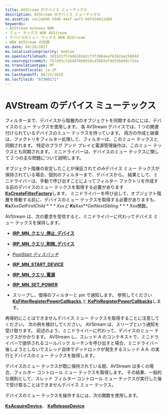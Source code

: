 ```yaml
---
title: AVStream のデバイス ミューテックス
description: AVStream のデバイス ミューテックス
ms.assetid: cec2a040-59d6-44ef-aef1-04f434811d60
keywords:
- AVStream mutexes WDK
- ミュー テックス WDK AVStream
- デバイスのミュー テックス WDK AVStream
- WDK AVStream の同期
ms.date: 04/20/2017
ms.localizationpriority: medium
ms.openlocfilehash: 3d31d1ffcbd610162cf3f3084eaf6362aa15884d
ms.sourcegitcommit: fb7d95c7a5d47860918cd3602efdd33b69dcf2da
ms.translationtype: MT
ms.contentlocale: ja-JP
ms.lasthandoff: 06/25/2019
ms.locfileid: "67360171"
---
```

# <a name="device-mutex-in-avstream"></a>AVStream のデバイス ミューテックス





フィルターまで、デバイスから階層内のオブジェクトを同期するのにには、デバイスのミュー テックスを使用します。 各 AVStream デバイスでは、1 つの関連付けられているデバイスのミュー テックスを持っています。 両方の作成と破棄は、ファクトリをフィルター処理して、フィルターは、このミュー テックスと同期されます。 特定のプラグ アンド プレイと電源管理操作は、このミュー テックスとも同期されます。 ミニドライバーは、デバイスのミュー テックスに関して 2 つの主な問題について説明します。

オブジェクト階層の安定したことが保証されて*のみ*デバイス ミュー テックスが保持されている場合、個別のフィルターまで、デバイスから。 結果として、ミニドライバーは、手動で呼び出すことによってフィルター ファクトリを作成する前のデバイスのミュー テックスを取得する必要があります[ **KsCreateFilterFactory**](https://docs.microsoft.com/windows-hardware/drivers/ddi/content/ks/nf-ks-kscreatefilterfactory)します。 ミニドライバーを呼び出して、オブジェクト階層を移動する前に、デバイスのミュー テックスを取得する必要がありますも、**Ks***Xxx***GetFirstChild * * * Xxx*と **Ks***Xxx***GetNextSibling * * * Xxx*関数。

AVStream は、次の要求を受信すると、ミニドライバーに代わってデバイス ミュー テックスを保持します。

-   [**IRP\_MN\_クエリ\_停止\_デバイス**](https://docs.microsoft.com/windows-hardware/drivers/kernel/irp-mn-query-stop-device)

-   [**IRP\_MN\_クエリ\_削除\_デバイス**](https://docs.microsoft.com/windows-hardware/drivers/kernel/irp-mn-query-remove-device)

-   [*PostStart ディスパッチ*](https://docs.microsoft.com/windows-hardware/drivers/ddi/content/ks/nc-ks-pfnksdevice)

-   [**IRP\_MN\_START\_DEVICE**](https://docs.microsoft.com/windows-hardware/drivers/kernel/irp-mn-start-device)

-   [**IRP\_MN\_クエリ\_電源**](https://docs.microsoft.com/windows-hardware/drivers/kernel/irp-mn-query-power)

-   [**IRP\_MN\_SET\_POWER**](https://docs.microsoft.com/windows-hardware/drivers/kernel/irp-mn-set-power)

-   スリープし、復帰のフィルターと pin で通知します。 参照してください[ **KsFilterRegisterPowerCallbacks** ](https://docs.microsoft.com/windows-hardware/drivers/ddi/content/ks/nf-ks-ksfilterregisterpowercallbacks)と[ **KsPinRegisterPowerCallbacks**](https://docs.microsoft.com/windows-hardware/drivers/ddi/content/ks/nf-ks-kspinregisterpowercallbacks)します。

再帰的にことはできませんデバイス ミュー テックスを取得することに注意してください。 次の例を検討してください。 AVStream は、スリープという通知を受け取ります。 前述のよう、ミニドライバーに代わって、デバイスのミュー テックスがかかります。 AVStream し、スレッド A のコンテキストで、ミニドライバーで提供されるコールバック ルーチンを呼び出すと場合、ミニドライバー後しようとしないでスレッド自体でデッドロックが発生するスレッド A A. の実行とデバイスのミュー テックスを取得します。

デバイスのミュー テックスが既に保持されている間、AVStream は多くの場合、フィルター コントロール ミュー テックスを取得します。 その結果、一般的な規則として、スレッド フィルター コントロール ミュー テックスが実行した後で受け取ることはできませんデバイス ミュー テックス。

デバイスのミュー テックスを操作するには、次の関数を使用します。

[**KsAcquireDevice**](https://docs.microsoft.com/windows-hardware/drivers/ddi/content/ks/nf-ks-ksacquiredevice)、 [ **KsReleaseDevice**](https://docs.microsoft.com/windows-hardware/drivers/ddi/content/ks/nf-ks-ksreleasedevice)

 

 




